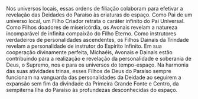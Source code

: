﻿Nos universos locais, essas ordens de filiação colaboram para efetivar a revelação das Deidades do Paraíso às criaturas do espaço. Como Pai de um universo local, um Filho Criador retrata o caráter infinito do Pai Universal. Como Filhos doadores de misericórdia, os Avonais revelam a natureza incomparável de infinita compaixão do Filho Eterno. Como instrutores verdadeiros de personalidades ascendentes, os Filhos Dainais da Trindade revelam a personalidade de instrutor do Espírito Infinito. Em sua cooperação divinamente perfeita, Michaéis, Avonais e Dainais estão contribuindo para a realização e revelação da personalidade e soberania de Deus, o Supremo, nos e para os universos do tempo-espaço. Na harmonia das suas atividades trinas, esses Filhos de Deus do Paraíso sempre funcionam na vanguarda das personalidades da Deidade ao seguirem a expansão sem fim da divindade da Primeira Grande Fonte e Centro, da sempiterna Ilha do Paraíso às profundezas desconhecidas do espaço.